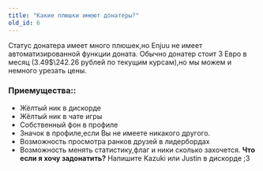 ```yaml
---
title: "Какие плюшки имеют донатеры?"
old_id: 6
---
```

Статус донатера имеет много плюшек,но Enjuu не имеет автоматизированной функции доната. Обычно донатер стоит 3 Евро в месяц (3.49$\242.26 рублей по текущим курсам),но мы можем и немного урезать цены.

### Приемущества::
- Жёлтый ник в дискорде
- Жёлтый ник в чате игры
- Собственный фон в профиле
- Значок в профиле,если Вы не имеете никакого другого.
- Возможность просмотра ранков друзей в лидербордах
- Возможность менять статистику,флаг и ники сколько захочется.
**Что если я хочу задонатить?**
Напишите Kazuki или Justin в дискорде ;3
